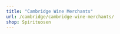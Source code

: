 ```yaml
---
title: "Cambridge Wine Merchants"
url: /cambridge/cambridge-wine-merchants/
shop: Spirituosen
---
```


